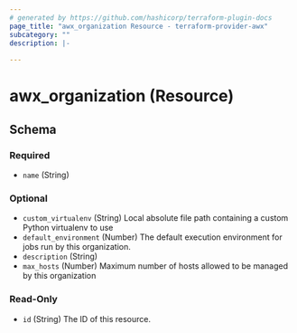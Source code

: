 ```yaml
---
# generated by https://github.com/hashicorp/terraform-plugin-docs
page_title: "awx_organization Resource - terraform-provider-awx"
subcategory: ""
description: |-
  
---
```


# awx_organization (Resource)





<!-- schema generated by tfplugindocs -->
## Schema

### Required

- `name` (String)

### Optional

- `custom_virtualenv` (String) Local absolute file path containing a custom Python virtualenv to use
- `default_environment` (Number) The default execution environment for jobs run by this organization.
- `description` (String)
- `max_hosts` (Number) Maximum number of hosts allowed to be managed by this organization

### Read-Only

- `id` (String) The ID of this resource.
